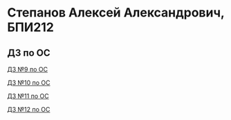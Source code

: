 # Степанов Алексей Александрович, БПИ212

## ДЗ по ОС

[ДЗ №9 по ОС](/hw09)

[ДЗ №10 по ОС](/hw10)

[ДЗ №11 по ОС](/hw11)

[ДЗ №12 по ОС](/hw12)